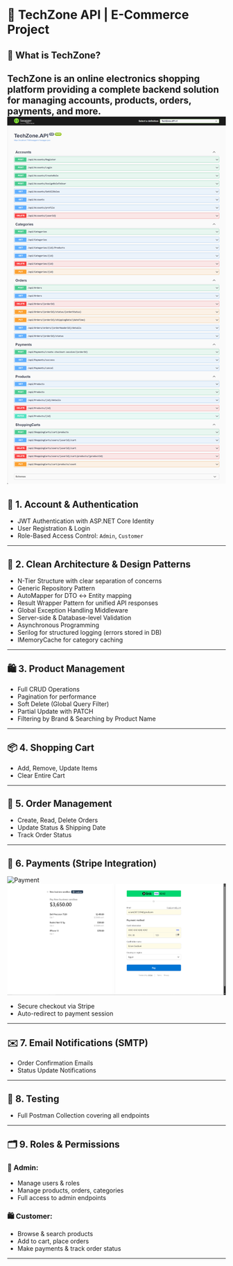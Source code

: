 # 🚀 TechZone API | E-Commerce Project

## 🛒 What is TechZone?

**TechZone** is an online electronics shopping platform providing a complete backend solution for managing accounts, products, orders, payments, and more.
![API](Images/API.png)
---

## 🔐 1. Account & Authentication

- JWT Authentication with ASP.NET Core Identity  
- User Registration & Login  
- Role-Based Access Control: `Admin`, `Customer`  

---

## 🧱 2. Clean Architecture & Design Patterns

- N-Tier Structure with clear separation of concerns  
- Generic Repository Pattern  
- AutoMapper for DTO ↔ Entity mapping  
- Result Wrapper Pattern for unified API responses  
- Global Exception Handling Middleware  
- Server-side & Database-level Validation  
- Asynchronous Programming  
- Serilog for structured logging (errors stored in DB)  
- IMemoryCache for category caching  

---

## 🛍️ 3. Product Management

- Full CRUD Operations  
- Pagination for performance  
- Soft Delete (Global Query Filter)  
- Partial Update with PATCH  
- Filtering by Brand & Searching by Product Name  

---

## 📦 4. Shopping Cart

- Add, Remove, Update Items  
- Clear Entire Cart  

---

## 📑 5. Order Management

- Create, Read, Delete Orders  
- Update Status & Shipping Date  
- Track Order Status  

---

## 💸 6. Payments (Stripe Integration)
![Payment](Images/7.Payment%Checkout.png)
![Payment](Images/8.Payment.png)

- Secure checkout via Stripe  
- Auto-redirect to payment session  

---

## ✉️ 7. Email Notifications (SMTP)

- Order Confirmation Emails  
- Status Update Notifications  

---

## 🧪 8. Testing

- Full Postman Collection covering all endpoints  

---

## 🗂️ 9. Roles & Permissions

### 👤 Admin:
- Manage users & roles  
- Manage products, orders, categories  
- Full access to admin endpoints  

### 🛍️ Customer:
- Browse & search products  
- Add to cart, place orders  
- Make payments & track order status  

---

